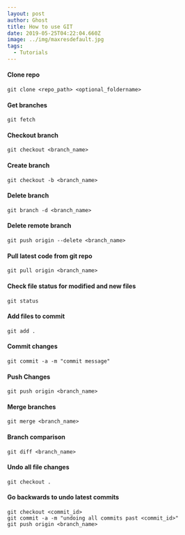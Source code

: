```yaml
---
layout: post
author: Ghost
title: How to use GIT
date: 2019-05-25T04:22:04.660Z
image: ../img/maxresdefault.jpg
tags:
  - Tutorials
---
```

#### Clone repo
```
git clone <repo_path> <optional_foldername>
```

#### Get branches
```
git fetch
```

#### Checkout branch
```
git checkout <branch_name>
```

#### Create branch
```
git checkout -b <branch_name>
```

#### Delete branch
```
git branch -d <branch_name>
```

#### Delete remote branch
```
git push origin --delete <branch_name>
```

#### Pull latest code from git repo
```
git pull origin <branch_name>
```

#### Check file status for modified and new files
```
git status
```

#### Add files to commit
```
git add .
```

#### Commit changes
```
git commit -a -m "commit message"
```

#### Push Changes
```
git push origin <branch_name>
```

#### Merge branches
```
git merge <branch_name>
```

#### Branch comparison
```
git diff <branch_name>
```

#### Undo all file changes
```
git checkout .
```

#### Go backwards to undo latest commits
```
git checkout <commit_id>
git commit -a -m "undoing all commits past <commit_id>"
git push origin <branch_name>
```


